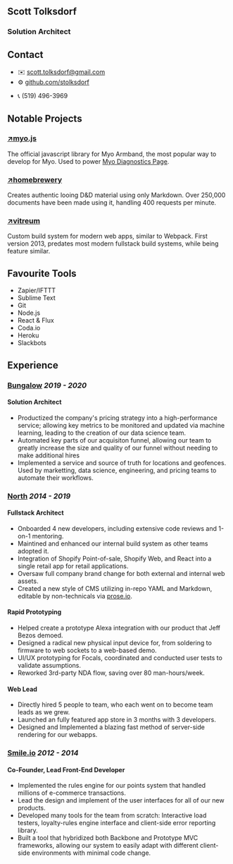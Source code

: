 <section class='top'>

# Scott Tolksdorf
### Solution Architect

</section>

<section class="contact">

## Contact
- ✉️ [scott.tolksdorf@gmail.com](mailto:scott.tolksdorf@gmail.com)
- ⚙️ [github.com/stolksdorf](https://github.com/stolksdorf)
<!-- - 🌐 [stolksdorf.dev](https://stolksdorf.dev) -->
- 📞 (519) 496-3969

</section>


<section class="projects">

## Notable Projects

### [↗️myo.js](https://github.com/stolksdorf/myo.js)
The official javascript library for Myo Armband, the most popular way to develop for Myo. Used to power [Myo Diagnostics Page](http://diagnostics.myo.com/).


### [↗️homebrewery](https://github.com/stolksdorf/homebrewery)
Creates authentic looing D&D material using only Markdown. Over 250,000 documents have been made using it, handling 400 requests per minute.

### [↗️vitreum](https://github.com/stolksdorf/vitreum)
Custom build system for modern web apps, similar to Webpack. First version 2013, predates most modern fullstack build systems, while being feature similar.


</section>


<section class="tools">

## Favourite Tools
- Zapier/IFTTT
- Sublime Text
- Git
- Node.js
- React & Flux
- Coda.io
- Heroku
- Slackbots
</section>

<!--

<section class="about">

## About

Demonstrated ability

internal tooling

enjoy helping others getting their jobs done

help others realizes projects


Scott is a technical pioneer, who makes what he doesn't have access to and automates the things he does.  Teaching is the best way to learn and he thrives on either side of that equation.

Over 10 years professional experience.

Empowers colleagues through mentorship, automation, and strategtic thinking. A builder and tinkerer who aims to continuously improve the lives of those around him.
</section>
-->




<section class="experience">

## Experience

### [Bungalow](https://bungalow.com/) _2019 - 2020_

#### Solution Architect
- Productized the company's pricing strategy into a high-performance service; allowing key metrics to be monitored and updated via machine learning, leading to the creation of our data science team.
- Automated key parts of our acquisiton funnel, allowing our team to greatly increase the size and quality of our funnel without needing to make additional hires
- Implemented a service and source of truth for locations and geofences. Used by marketting, data science, engineering, and pricing teams to automate their workflows.


### [North](https://www.bynorth.com/) _2014 - 2019_

#### Fullstack Architect <!-- _2018 - 2019_ -->
- Onboarded 4 new developers, including extensive code reviews and 1-on-1 mentoring.
- Maintined and enhanced our internal build system as other teams adopted it.
- Integration of Shopify Point-of-sale, Shopify Web, and React into a single retail app for retail applications.
- Oversaw full company brand change for both external and internal web assets.
- Created a new style of CMS utilizing in-repo YAML and Markdown, editable by non-technicals via [prose.io](https://prose.io).

#### Rapid Prototyping <!-- _2016 - 2018_ -->
- Helped create a prototype Alexa integration with our product that Jeff Bezos demoed.
- Designed a radical new physical input device for, from soldering to firmware to web sockets to a web-based demo.
- UI/UX prototyping for Focals, coordinated and conducted user tests to validate assumptions.
- Reworked 3rd-party NDA flow, saving over 80 man-hours/week.


#### Web Lead <!-- _2014 - 2016_ -->
- Directly hired 5 people to team, who each went on to become team leads as we grew.
- Launched an fully featured app store in 3 months with 3 developers.
- Designed and Implemented a blazing fast method of server-side rendering for our webapps.



<!--
### Start-up Consulting _2013 - 2014_

- Worked with several new start-ups out of University of Waterloo's Velocity program.
- Helped them on branding, design and UX, rapid prototyping, and assisted building the front-end of their products ranging from responsive analytics for user-aware marketing to learning systems for 3rd world universities.
- Managing my own time, negotiated contracts, and hiring in contractors when needed to complete projects.
-->


### [Smile.io](https://smile.io/) _2012 - 2014_

#### Co-Founder, Lead Front-End Developer
- Implemented the rules engine for our points system that handled millions of e-commerce transactions.
- Lead the design and implement of the user interfaces for all of our new products.
- Developed many tools for the team from scratch: Interactive load testers, loyalty-rules engine interface and client-side error reporting library.
- Built a tool that hybridized both Backbone and Prototype MVC frameworks, allowing our system to easily adapt with different client-side environments with minimal code change.


</section>

<!--
<section class="education">

## Education

**Bachelor of Computational Mathematics** _2006 to 2011_
	University of Waterloo, Waterloo, Ontario
</section>
-->